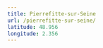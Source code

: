 ```yaml
---
title: Pierrefitte-sur-Seine
url: /pierrefitte-sur-seine/
latitude: 48.956
longitude: 2.356
---
```

